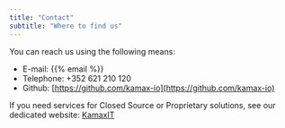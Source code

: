```yaml
---
title: "Contact"
subtitle: "Where to find us"
---
```

You can reach us using the following means:

- E-mail: {{% email %}}
- Telephone: +352 621 210 120
- Github: [https://github.com/kamax-io](https://github.com/kamax-io)

If you need services for Closed Source or Proprietary solutions, see our dedicated website: [KamaxIT](https://www.kamaxit.com/)

